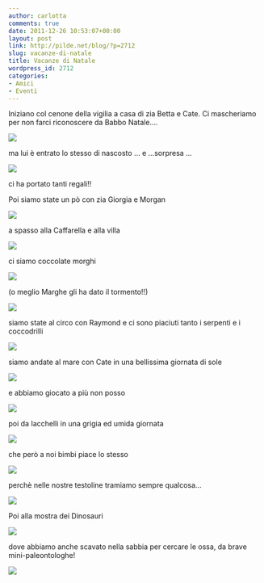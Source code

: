 ```yaml
---
author: carlotta
comments: true
date: 2011-12-26 10:53:07+00:00
layout: post
link: http://pilde.net/blog/?p=2712
slug: vacanze-di-natale
title: Vacanze di Natale
wordpress_id: 2712
categories:
- Amici
- Eventi
---
```


Iniziano col cenone della vigilia a casa di zia Betta e Cate. Ci mascheriamo per non farci riconoscere da Babbo Natale....

![]({{baseurl}}/uploads/2012/01/natale_bimbe.jpg)




ma lui è entrato lo stesso di nascosto ... e ...sorpresa ...

![]({{baseurl}}/uploads/2012/01/natale_regali.jpg)




ci ha portato tanti regali!!

Poi siamo state un pò con zia Giorgia e Morgan

![]({{baseurl}}/uploads/2012/01/zia_morgan.jpg)




a spasso alla Caffarella e alla villa

![]({{baseurl}}/uploads/2012/01/villa.jpg)




ci siamo coccolate morghi

![]({{baseurl}}/uploads/2012/01/morghi_bimbe.jpg)




(o meglio Marghe gli ha dato il tormento!!)




![]({{baseurl}}/uploads/2012/01/marghe_morghi.jpg)




siamo state al circo con Raymond e ci sono piaciuti tanto i serpenti e i coccodrilli

![]({{baseurl}}/uploads/2012/01/circo_ray1.jpg)




siamo andate al mare con Cate in una bellissima giornata di sole

![]({{baseurl}}/uploads/2012/01/mare_cate.jpg)




e abbiamo giocato a più non posso

![]({{baseurl}}/uploads/2012/01/mare_cate2.jpg)




poi da Iacchelli in una grigia ed umida giornata

![]({{baseurl}}/uploads/2012/01/iacchelli.jpg)




che però a noi bimbi piace lo stesso

![]({{baseurl}}/uploads/2012/01/iacchelli_gnome.jpg)




perchè nelle nostre testoline tramiamo sempre qualcosa...

![]({{baseurl}}/uploads/2012/01/iacchelli_gnomette.jpg)




Poi alla mostra dei Dinosauri

![]({{baseurl}}/uploads/2012/01/dinosauri.jpg)




dove abbiamo anche scavato nella sabbia per cercare le ossa, da brave mini-paleontologhe!

![]({{baseurl}}/uploads/2012/01/paleontologa.jpg)




